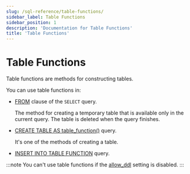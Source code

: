 ```yaml
---
slug: /sql-reference/table-functions/
sidebar_label: Table Functions
sidebar_position: 1
description: 'Documentation for Table Functions'
title: 'Table Functions'
---
```


# Table Functions

Table functions are methods for constructing tables.

You can use table functions in:

- [FROM](../../sql-reference/statements/select/from.md) clause of the `SELECT` query.

   The method for creating a temporary table that is available only in the current query. The table is deleted when the query finishes.

- [CREATE TABLE AS table_function()](../../sql-reference/statements/create/table.md) query.

   It's one of the methods of creating a table.

- [INSERT INTO TABLE FUNCTION](/sql-reference/statements/insert-into#inserting-using-a-table-function) query.

:::note
You can't use table functions if the [allow_ddl](/operations/settings/settings#allow_ddl) setting is disabled.
:::
